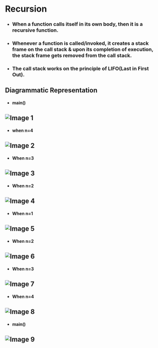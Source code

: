 # Recursion
- ### When a function calls itself in its own body, then it is a recursive function.
- ### Whenever a function is called/invoked, it creates a stack frame on the call stack & upon its completion of execution, the stack frame gets removed from the call stack.
- ### The call stack works on the principle of LIFO(Last in First Out).

## Diagrammatic Representation

- #### main()
![Image 1](https://github.com/Predator-315/DSA-with-JAVA/blob/main/Recursion/assets/Recursion_1.png) 
---
- #### when n=4
![Image 2](https://github.com/Predator-315/DSA-with-JAVA/blob/main/Recursion/assets/Recursion_2.png)
---
- #### When n=3
![Image 3](https://github.com/Predator-315/DSA-with-JAVA/blob/main/Recursion/assets/Recursion_3.png)
---
- #### When n=2
![Image 4](https://github.com/Predator-315/DSA-with-JAVA/blob/main/Recursion/assets/Recursion_4.png)
---
- #### When n=1
![Image 5](https://github.com/Predator-315/DSA-with-JAVA/blob/main/Recursion/assets/Recursion_5.png)
---
- #### When n=2
![Image 6](https://github.com/Predator-315/DSA-with-JAVA/blob/main/Recursion/assets/Recursion_6.png)
---
- #### When n=3
![Image 7](https://github.com/Predator-315/DSA-with-JAVA/blob/main/Recursion/assets/Recursion_7.png)
---
- #### When n=4
![Image 8](https://github.com/Predator-315/DSA-with-JAVA/blob/main/Recursion/assets/Recursion_8.png)
---
- #### main()
![Image 9](https://github.com/Predator-315/DSA-with-JAVA/blob/main/Recursion/assets/Recursion_9.png)
---
